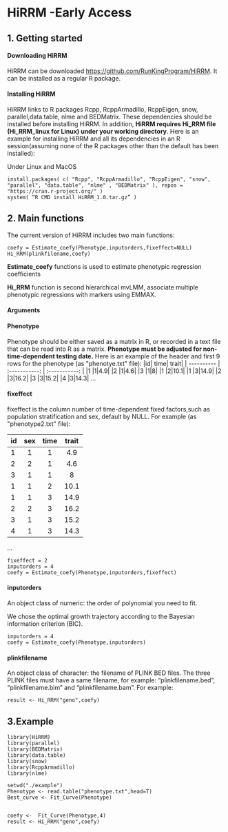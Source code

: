 # HiRRM -Early Access

## 1. Getting started
####	Downloading HiRRM
HiRRM can be downloaded https://github.com/RunKingProgram/HiRRM. It can be installed as a regular R package.
####	Installing HiRRM
HiRRM links to R packages Rcpp, RcppArmadillo, RcppEigen, snow, parallel,data.table, nlme and BEDMatrix. These dependencies should be installed before installing HiRRM. In addition, **HiRRM requires Hi_RRM file (Hi_RRM_linux for Linux) under your working directory**. Here is an example for installing HiRRM and all its dependencies in an R session(assuming none of the R packages other than the default has been installed):

Under Linux and MacOS
```
install.packages( c( "Rcpp", "RcppArmadillo", "RcppEigen", "snow", "parallel", "data.table", "nlme" , "BEDMatrix" ), repos = "https://cran.r-project.org/" )
system( “R CMD install HiRRM_1.0.tar.gz” )
```


## 2. Main functions
The current version of HiRRM includes two main functions:
```
coefy = Estimate_coefy(Phenotype,inputorders,fixeffect=NULL) 
Hi_RRM(plinkfilename,coefy)
```
**Estimate_coefy** functions is used to estimate phenotypic regression coefficients

**Hi_RRM** function is second hierarchical mvLMM, associate multiple phenotypic regressions with markers using EMMAX. 


#### Arguments
#### Phenotype
Phenotype should be either saved as a matrix in R, or recorded in a text file that can be read into R as a matrix. **Phenotype must be adjusted for non-time-dependent testing date.** Here is an example of the header and first 9 rows for the phenotype (as "phenotye.txt" file): 
|id| time| trait|
| ---------- | :-----------:  | :-----------: |
|1 |1|4.9|
|2 |1|4.6|
|3 |1|8|
|1 |2|10.1|
|1 |3|14.9|
|2 |3|16.2|
|3 |3|15.2|
|4 |3|14.3|
...

#### fixeffect
fixeffect is the column number of time-dependent fixed factors,such as population stratification and sex, default by NULL.
For example (as "phenotype2.txt" file):

|id|sex| time| trait|
| ---------- | :-----------:  | :-----------: | :-----------: |
|1 |1|1|4.9|
|2 |2|1|4.6|
|3 |1|1|8|
|1 |1|2|10.1|
|1 |1|3|14.9|
|2 |2|3|16.2|
|3 |1|3|15.2|
|4 |1|3|14.3|
...

```
fixeffect = 2
inputorders = 4
coefy = Estimate_coefy(Phenotype,inputorders,fixeffect) 
```

#### inputorders
An object class of numeric: the order of polynomial you need to fit.

We chose the optimal growth trajectory according to the Bayesian information criterion (BIC).
```
inputorders = 4
coefy = Estimate_coefy(Phenotype,inputorders) 
```

#### plinkfilename
An object class of character: the filename of PLINK BED files. The three PLINK files must have a same filename, for example: “plinkfilename.bed”, “plinkfilename.bim” and “plinkfilename.bam”.
For example:
```
result <- Hi_RRM("geno",coefy)
```


## 3.Example
```
library(HiRRM)
library(parallel)
library(BEDMatrix)
library(data.table)
library(snow)
library(RcppArmadillo)
library(nlme)

setwd("./example")
Phenotype <- read.table("phenotype.txt",head=T)
Best_curve <- Fit_Curve(Phenotype)


coefy <-  Fit_Curve(Phenotype,4) 
result <- Hi_RRM("geno",coefy)



